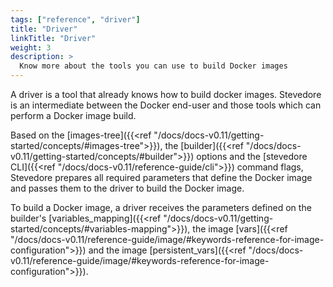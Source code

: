 ```yaml
---
tags: ["reference", "driver"]
title: "Driver"
linkTitle: "Driver"
weight: 3
description: > 
  Know more about the tools you can use to build Docker images
---
```


A driver is a tool that already knows how to build docker images. Stevedore is an intermediate between the Docker end-user and those tools which can perform a Docker image build.

Based on the [images-tree]({{<ref "/docs/docs-v0.11/getting-started/concepts/#images-tree">}}), the [builder]({{<ref "/docs/docs-v0.11/getting-started/concepts/#builder">}}) options and the [stevedore CLI]({{<ref "/docs/docs-v0.11/reference-guide/cli">}}) command flags, Stevedore prepares all required parameters that define the Docker image and passes them to the driver to build the Docker image.

To build a Docker image, a driver receives the parameters defined on the builder's [variables_mapping]({{<ref "/docs/docs-v0.11/getting-started/concepts/#variables-mapping">}}), the image [vars]({{<ref "/docs/docs-v0.11/reference-guide/image/#keywords-reference-for-image-configuration">}}) and the image [persistent_vars]({{<ref "/docs/docs-v0.11/reference-guide/image/#keywords-reference-for-image-configuration">}}).
